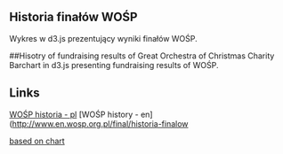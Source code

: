 ## Historia finałów WOŚP
Wykres w d3.js prezentujący wyniki finałów WOŚP.



##Hisotry of fundraising results of Great Orchestra of Christmas Charity
Barchart in d3.js presenting fundraising results of WOŚP.


## Links
[WOŚP historia - pl](http://www.wosp.org.pl/final/historia-finalow)
[WOŚP history - en](http://www.en.wosp.org.pl/final/historia-finalow

[based on chart](http://bl.ocks.org/slnader/9452976)
